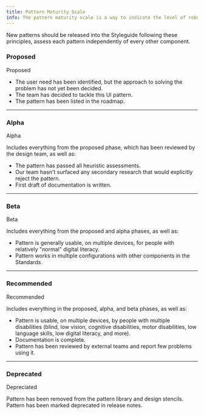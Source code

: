 ```yaml
---
title: Pattern Maturity Scale
info: The pattern maturity scale is a way to indicate the level of robustness of any component or asset within the Styleguide.
---
```


New patterns should be released into the Styleguide following these principles, assess each pattern independently of every other component.

### Proposed

<span class="sg-label proposed">Proposed</span>

- The user need has been identified, but the approach to solving the problem has not yet been decided.
- The team has decided to tackle this UI pattern.
- The pattern has been listed in the roadmap.

____

### Alpha

<span class="sg-label alpha">Alpha</span>

Includes everything from the proposed phase, which has been reviewed by the design team, as well as:

- The pattern has passed all heuristic assessments.
- Our team hasn't surfaced any secondary research that would explicitly reject the pattern.
- First draft of documentation is written.

___

### Beta

<span class="sg-label beta">Beta</span>

Includes everything from the proposed and alpha phases, as well as:

- Pattern is generally usable, on multiple devices, for people with relatively "normal" digital literacy.
- Pattern works in multiple configurations with other components in the Standards.

___

### Recommended

<span class="sg-label recommended">Recommended</span>

Includes everything in the proposed, alpha, and beta phases, as well as:

- Pattern is usable, on multiple devices, by people with multiple disabilities (blind, low vision, cognitive disabilities, motor disabilities, low language skills, low digital literacy, and more).
- Documentation is complete.
- Pattern has been reviewed by external teams and report few problems using it.

___

### Deprecated

<span class="sg-label depreciated">Depreciated</span>

Pattern has been removed from the pattern library and design stencils.
Pattern has been marked deprecated in release notes.